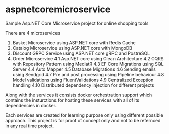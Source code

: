 # aspnetcoremicroservice
Sample Asp.NET Core Microservice project for online shopping tools

There are 4 microservices
1. Basket Microservice using ASP.NET core with Redis Cache
2. Catalog Microservice using ASP.NET core with MongoDB
3. Discount GRPC Service using ASP.NET core gRPC and PostreSQL
4. Order Microservice
   4.1 Asp.NET core using Clean Architecture
   4.2 CQRS with Repository Pattern using MediatR
   4.3 EF Core Migrations using SQL Server
   4.4 Auto Mapper
   4.5 Database Migrations
   4.6 Sending emails using Sendgrid
   4.7 Pre and post processing using Pipeline behaviour
   4.8 Model validations using FluentValidations
   4.9 Centralized Exception handling
   4.10 Distributed dependency injection for different projects
   

Along with the services it consists docker orchestration support which contains the insturctions for hosting these services with all of its dependencies in docker.

Each services are created for learning purpose only using different possible approach. This project is for proof of concept only and not to be refernced in any real time project.
